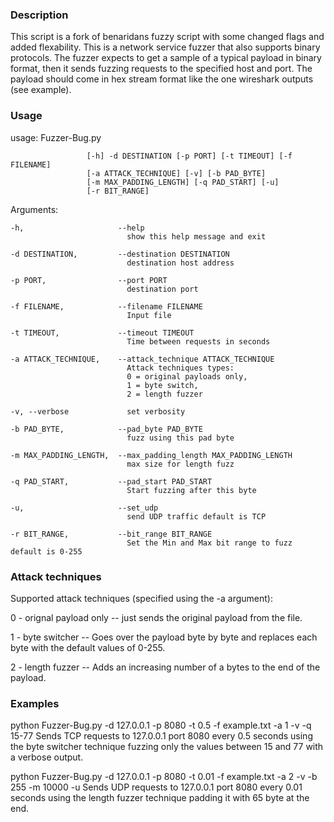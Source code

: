 ### Description
This script is a fork of benaridans fuzzy script with some changed flags and added flexability.
This is a network service fuzzer that also supports binary protocols.
The fuzzer expects to get a sample of a typical payload in binary format, then it sends fuzzing requests 
to the specified host and port.
The payload should come in hex stream format like the one wireshark outputs (see example).

### Usage
usage: Fuzzer-Bug.py 

                     [-h] -d DESTINATION [-p PORT] [-t TIMEOUT] [-f FILENAME]
                     [-a ATTACK_TECHNIQUE] [-v] [-b PAD_BYTE]              
                     [-m MAX_PADDING_LENGTH] [-q PAD_START] [-u]     
                     [-r BIT_RANGE]

Arguments:

    -h,                     --help                
                              show this help message and exit
  
    -d DESTINATION,         --destination DESTINATION
                              destination host address
                        
    -p PORT,                --port PORT  
                              destination port
                        
    -f FILENAME,            --filename FILENAME 
                              Input file
                            
    -t TIMEOUT,             --timeout TIMEOUT 
                              Time between requests in seconds
                        
    -a ATTACK_TECHNIQUE,    --attack_technique ATTACK_TECHNIQUE
                              Attack techniques types:
                              0 = original payloads only,
                              1 = byte switch,
                              2 = length fuzzer
                        
    -v, --verbose             set verbosity
  
    -b PAD_BYTE,            --pad_byte PAD_BYTE
                              fuzz using this pad byte
                        
    -m MAX_PADDING_LENGTH,  --max_padding_length MAX_PADDING_LENGTH
                              max size for length fuzz
                        
    -q PAD_START,           --pad_start PAD_START
                              Start fuzzing after this byte
                        
    -u,                     --set_udp         
                              send UDP traffic default is TCP
  
    -r BIT_RANGE,           --bit_range BIT_RANGE
                              Set the Min and Max bit range to fuzz default is 0-255
                        

### Attack techniques
Supported attack techniques (specified using the -a argument):

0 - orignal payload only -- just sends the original payload from the file.

1 - byte switcher -- Goes over the payload byte by byte and replaces each byte with the default values of 0-255.

2 - length fuzzer -- Adds an increasing number of a bytes to the end of the payload.


### Examples
python Fuzzer-Bug.py -d 127.0.0.1 -p 8080 -t 0.5 -f example.txt -a 1 -v -q 15-77
Sends TCP requests to 127.0.0.1 port 8080 every 0.5 seconds using the byte switcher technique fuzzing only the values between 15 and 77 with a verbose output.

python Fuzzer-Bug.py -d 127.0.0.1 -p 8080 -t 0.01 -f example.txt -a 2 -v -b 255 -m 10000 -u
Sends UDP requests to 127.0.0.1 port 8080 every 0.01 seconds using the length fuzzer technique padding it with 65 byte at the end.
